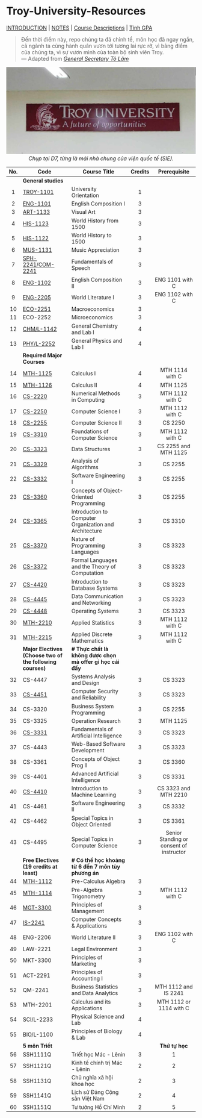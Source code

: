 # Troy-University-Resources

[INTRODUCTION] | [NOTES] | [Course Descriptions] | [Tính GPA][linkGPA]

> Đến thời điểm này, repo chúng ta đã chỉnh tề, môn học đã ngay ngắn, cả ngành ta cùng hành quân vươn tới tương lai rực rỡ, vì bảng điểm của chúng ta, vì sự vươn mình của toàn bộ sinh viên Troy.  
> — Adapted from [*General Secretary Tô Lâm*](https://vi.wikipedia.org/wiki/T%C3%B4_L%C3%A2m)

<p align="center">
  <img src="the%20reason,%20for%20you%20-%20me%20-%20us,%20future%20trojans%20204d9622fa1980d39d31c68f0bdb5fa0/image4.jpeg" alt="image4.jpeg">
  <br>
  <em>Chụp tại D7, từng là mái nhà chung của viện quốc tế (SIE).</em>
</p>

| No. | Code                                                      | Course Title                                               | Credits | Prerequisite                             |
|:---:| --------------------------------------------------------- | ---------------------------------------------------------- |:-------:|:----------------------------------------:|
|     | **General studies**                                       |                                                            |         |                                          |
| 1   | [TROY-1101]                                               | University Orientation                                     | 1       |                                          |
| 2   | [ENG-1101]                                                | English Composition I                                      | 3       |                                          |
| 3   | [ART-1133]                                                | Visual Art                                                 | 3       |                                          |
| 4   | [HIS-1123]                                                | World History from 1500                                    | 3       |                                          |
| 5   | [HIS-1122]                                                | World History to 1500                                      | 3       |                                          |
| 6   | [MUS-1131]                                                | Music Appreciation                                         | 3       |                                          |
| 7   | [SPH-2241/COM-2241]                                       | Fundamentals of Speech                                     | 3       |                                          |
| 8   | [ENG-1102]                                                | English Composition II                                     | 3       | ENG 1101 with C                          |
| 9   | [ENG-2205]                                                | World Literature I                                         | 3       | ENG 1102 with C                          |
| 10  | [ECO-2251]                                                | Macroeconomics                                             | 3       |                                          |
| 11  | ECO-2252                                                  | Microeconomics                                             | 3       |                                          |
| 12  | [CHM/L-1142]                                              | General Chemistry and Lab I                                | 4       |                                          |
| 13  | [PHY/L-2252]                                              | General Physics and Lab I                                  | 4       |                                          |
|     | **Required Major Courses**                                |                                                            |         |                                          |
| 14  | [MTH-1125]                                                | Calculus I                                                 | 4       | MTH 1114 with C                          |
| 15  | [MTH-1126]                                                | Calculus II                                                | 4       | MTH 1125                                 |
| 16  | [CS-2220]                                                 | Numerical Methods in Computing                             | 3       | MTH 1112 with C                          |
| 17  | [CS-2250]                                                 | Computer Science I                                         | 3       | MTH 1112 with C                          |
| 18  | [CS-2255]                                                 | Computer Science II                                        | 3       | CS 2250                                  |
| 19  | [CS-3310]                                                 | Foundations of Computer Science                            | 3       | MTH 1112 with C                          |
| 20  | [CS-3323]                                                 | Data Structures                                            | 3       | CS 2255 and MTH 1125                     |
| 21  | [CS-3329]                                                 | Analysis of Algorithms                                     | 3       | CS 2255                                  |
| 22  | [CS-3332]                                                 | Software Engineering I                                     | 3       | CS 2255                                  |
| 23  | [CS-3360]                                                 | Concepts of Object-Oriented Programming                    | 3       | CS 2255                                  |
| 24  | [CS-3365]                                                 | Introduction to Computer Organization and Architecture     | 3       | CS 3310                                  |
| 25  | [CS-3370]                                                 | Nature of Programming Languages                            | 3       | CS 3323                                  |
| 26  | [CS-3372]                                                 | Formal Languages and the Theory of Computation             | 3       | CS 3323                                  |
| 27  | [CS-4420]                                                 | Introduction to Database Systems                           | 3       | CS 3323                                  |
| 28  | [CS-4445]                                                 | Data Communication and Networking                          | 3       | CS 3323                                  |
| 29  | [CS-4448]                                                 | Operating Systems                                          | 3       | CS 3323                                  |
| 30  | [MTH-2210]                                                | Applied Statistics                                         | 3       | MTH 1112 with C                          |
| 31  | [MTH-2215]                                                | Applied Discrete Mathematics                               | 3       | MTH 1112 with C                          |
|     | **Major Electives (Choose two of the following courses)** | **# Thực chất là không được chọn mà offer gì học cái đấy** |         |                                          |
| 32  | CS-4447                                                   | Systems Analysis and Design                                | 3       | CS 3323                                  |
| 33  | [CS-4451]                                                 | Computer Security and Reliability                          | 3       | CS 3323                                  |
| 34  | CS-3320                                                   | Business System Programming                                | 3       | CS 2255                                  |
| 35  | CS-3325                                                   | Operation Research                                         | 3       | MTH 1125                                 |
| 36  | [CS-3331]                                                 | Fundamentals of Artificial Intelligence                    | 3       | CS 3323                                  |
| 37  | CS-4443                                                   | Web-Based Software Development                             | 3       | CS 3323                                  |
| 38  | CS-3361                                                   | Concepts of Object Prog II                                 | 3       | CS 3360                                  |
| 39  | CS-4401                                                   | Advanced Artificial Intelligence                           | 3       | CS 3331                                  |
| 40  | [CS-4410]                                                 | Introduction to Machine Learning                           | 3       | CS 3323 and MTH 2210                     |
| 41  | CS-4461                                                   | Software Engineering II                                    | 3       | CS 3332                                  |
| 42  | CS-4462                                                   | Special Topics in Object Oriented                          | 3       | CS 3361                                  |
| 43  | CS-4495                                                   | Special Topics in Computer Science                         | 3       | Senior Standing or consent of instructor |
|     | **Free Electives (19 credits at least)**                  | **# Có thể học khoảng từ 6 đến 7 môn tùy phương án**       |         |                                          |
| 44  | [MTH-1112]                                                | Pre-Calculus Algebra                                       | 3       |                                          |
| 45  | [MTH-1114]                                                | Pre-Algebra Trigonometry                                   | 3       | MTH 1112 with C                          |
| 46  | [MGT-3300]                                                | Principles of Management                                   | 3       |                                          |
| 47  | [IS-2241]                                                 | Computer Concepts & Applications                           | 3       |                                          |
| 48  | ENG-2206                                                  | World Literature II                                        | 3       | ENG 1102 with C                          |
| 49  | LAW-2221                                                  | Legal Environment                                          | 3       |                                          |
| 50  | MKT-3300                                                  | Principles of Marketing                                    | 3       |                                          |
| 51  | ACT-2291                                                  | Principles of Accounting I                                 | 3       |                                          |
| 52  | QM-2241                                                   | Business Statistics and Data Analytics                     | 3       | MTH 1112 and IS 2241                     |
| 53  | MTH-2201                                                  | Calculus and its Applications                              | 3       | MTH 1112 or 1114 with C                  |
| 54  | SCI/L-2233                                                | Physical Science and Lab                                   | 4       |                                          |
| 55  | BIO/L-1100                                                | Principles of Biology & Lab                                | 4       |                                          |
|     | **5 môn Triết**                                           |                                                            |         | **Thứ tự học**                           |
| 56  | SSH1111Q                                                  | Triết học Mác - Lênin                                      | 3       | 1                                        |
| 57  | SSH1121Q                                                  | Kinh tế chính trị Mác - Lênin                              | 2       | 2                                        |
| 58  | SSH1131Q                                                  | Chủ nghĩa xã hội khoa học                                  | 2       | 3                                        |
| 59  | SSH1141Q                                                  | Lịch sử Đảng Cộng sản Việt Nam                             | 2       | 4                                        |
| 60  | SSH1151Q                                                  | Tư tưởng Hồ Chí Minh                                       | 2       | 5                                        |

[INTRODUCTION]: ./introduction.md/

[ENG-1102]: ./ENG1102/

[MTH-1112]: ./MTH112/

[MTH-1114]: ./MTH1114/

[MTH-1125]: ./MTH1125-1126-Calculus/

[MTH-1126]: ./MTH1125-1126-Calculus/

[HIS-1122]: ./HIS122-123/

[CS-3365]: ./CS365/

[CS-4445]: ./CS4445/

[CS-4448]: ./CS4448/

[TROY-1101]: ./TROY101/

[MTH-2215]: ./MTH2215/

[MTH-2210]: ./MTH210/

[SPH-2241/COM-2241]: ./SPH241/

[CHM/L-1142]: ./CHML142/

[CS-2255]: ./CS256/

[ART-1133]: ./ART133/

[ENG-1101]: ./ENG1101/

[MUS-1131]: ./MUS131/

[ECO-2251]: ./ECO251/

[CS-3310]: ./CS310/

[CS-2250]: ./CS255/

[CS-2220]: ./CS2220/

[HIS-1123]: ./HIS122-123/

[CS-4420]: ./CS4420/

[CS-3360]: ./CS3360/

[PHY/L-2252]: ./PHYL252/

[MGT-3300]: ./MGT371/

[IS-2241]: ./IS241/

[CS-3332]: ./CS3332/

[CS-3370]: ./CS370/

[CS-3372]: ./CS372/

[CS-3323]: ./CS3323/

[CS-3329]: ./CS3329/

[CS-4451]: ./CS451/

[CS-3331]: ./CS331/

[ENG-2205]: ./ENG2205/

[CS-4410]: ./CS4410/

[NOTES]: ./notes.md/

[Course Descriptions]: ./Course-Descriptions/

[linkGPA]: https://github.com/Bronstein0x113c1c3/Troy-University-Resources/releases/latest/download/TroyCalcGPA.exe